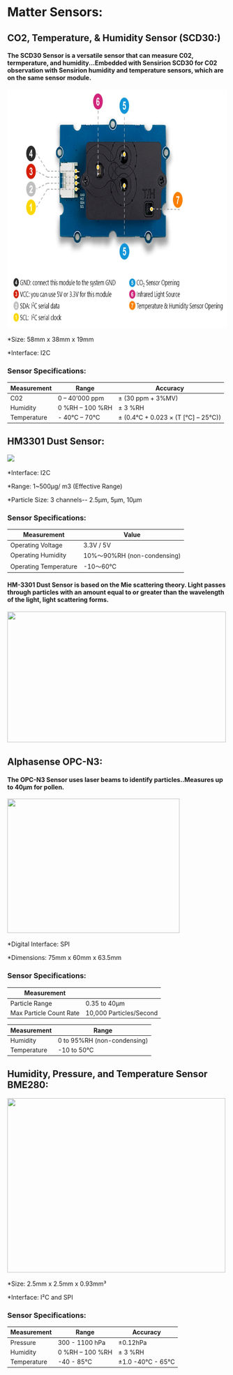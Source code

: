 # Matter Sensors:

## CO2, Temperature, & Humidity Sensor (SCD30:)

#### The SCD30 Sensor is a versatile sensor that can measure C02, termperature, and humidity...Embedded with Sensirion SCD30 for C02 observation with Sensirion humidity and temperature sensors, which are on the same sensor module.

<img src="https://raw.githubusercontent.com/SeeedDocument/Grove-CO2-Temperature-Humidity-Sensor-SCD30/master/img/pinout.jpg" width="799" height="547">

*Size: 58mm x 38mm x 19mm

*Interface: I2C

### Sensor Specifications:

Measurement | Range | Accuracy |
----------- | ----- | -------- |
C02 | 0 – 40’000 ppm | ± (30 ppm + 3%MV) |
Humidity | 0 %RH – 100 %RH | ± 3 %RH |
Temperature | - 40°C – 70°C | ± (0.4°C + 0.023 × (T [°C] – 25°C)) |

## HM3301 Dust Sensor:

<img src="https://files.seeedstudio.com/wiki/Grove-Laser_PM2.5_Sensor-HM3301/img/pin_out.jpg">

*Interface: I2C

*Range: 1~500µg/ m3 (Effective Range)

*Particle Size: 3 channels-- 2.5µm, 5µm, 10µm

### Sensor Specifications:

Measurement | Value | 
----------- | ----- | 
Operating Voltage | 3.3V / 5V  |
Operating Humidity | 10%～90%RH (non-condensing) |
Operating Temperature | -10～60℃ |

#### HM-3301 Dust Sensor is based on the Mie scattering theory. Light passes through particles with an amount equal to or greater than the wavelength of the light, light scattering forms.

<img src="https://files.seeedstudio.com/wiki/Grove-Laser_PM2.5_Sensor-HM3301/img/principle.jpg" width="501" height="300">

## Alphasense OPC-N3:

#### The OPC-N3 Sensor uses laser beams to identify particles..Measures up to 40µm for pollen.

<img src="https://airqualitynews.com/wp-content/uploads/2018/04/OPC-N3-sensor-768x599.jpg" width="395" height="308">

*Digital Interface: SPI

*Dimensions: 75mm x 60mm x 63.5mm

### Sensor Specifications:
Measurement |       | 
----------- | ----- | 
Particle Range | 0.35 to 40µm |
Max Particle Count Rate | 10,000 Particles/Second | 

Measurement | Range | 
----------- | ----- | 
Humidity | 0 to 95%RH (non-condensing) |
Temperature | -10 to 50°C | 

## Humidity, Pressure, and Temperature Sensor BME280:

<img src="https://cdn-shop.adafruit.com/1200x900/2652-03.jpg" width="500" height="400">

*Size: 2.5mm x 2.5mm x 0.93mm³

*Interface: I²C and SPI

### Sensor Specifications:

Measurement | Range | Accuracy |
----------- | ----- | -------- |
Pressure | 300 - 1100 hPa| ±0.12hPa |
Humidity | 0 %RH – 100 %RH | ± 3 %RH |
Temperature | -40 - 85°C | ±1.0 -40°C - 65°C |

